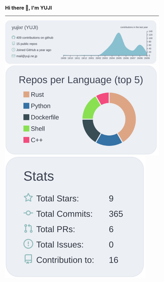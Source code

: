 ### Hi there 👋, I'm YUJI

---

[![](https://raw.githubusercontent.com/yujixr/yujixr/master/profile-summary-card-output/nord_bright/0-profile-details.svg)](https://github.com/vn7n24fzkq/github-profile-summary-cards)
[![](https://raw.githubusercontent.com/yujixr/yujixr/master/profile-summary-card-output/nord_bright/1-repos-per-language.svg)](https://github.com/vn7n24fzkq/github-profile-summary-cards)
[![](https://raw.githubusercontent.com/yujixr/yujixr/master/profile-summary-card-output/nord_bright/3-stats.svg)](https://github.com/vn7n24fzkq/github-profile-summary-cards)
